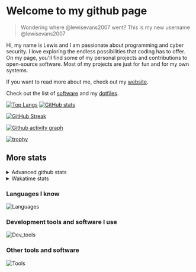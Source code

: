 # Welcome to my github page
> Wondering where @lewisevans2007 went? This is my new username @lewisevans2007

Hi, my name is Lewis and I am passionate about programming and cyber security. I love exploring the endless possibilities that coding has to offer. On my page, you'll find some of my personal projects and contributions to open-source software. Most of my projects are just for fun and for my own systems.

If you want to read more about me, check out my [website](https://lewisevans2007.github.io/).

Check out the list of [software](https://github.com/lewisevans2007/lewisevans2007/blob/master/software.md) and my [dotfiles](https://github.com/lewisevans2007/dotfiles).



[![Top Langs](https://github-readme-stats.vercel.app/api/top-langs/?username=lewisevans2007&hide=html,css,jupyter%20notebook&langs_count=10&layout=compact&theme=transparent&exclude_repo=GPT-code-repository)](https://github.com/anuraghazra/github-readme-stats) [![GitHub stats](https://github-readme-stats.vercel.app/api?username=lewisevans2007&show_icons=true&theme=transparent)](https://github.com/anuraghazra/github-readme-stats)

[![GitHub Streak](https://streak-stats.demolab.com?user=Awesomelewis2007&theme=transparent)](https://git.io/streak-stats)

[![Github activity graph](https://github-readme-activity-graph.vercel.app/graph?username=lewisevans2007&theme=github-compact&area=true)](https://github.com/ashutosh00710/github-readme-activity-graph)

[![trophy](https://github-profile-trophy.vercel.app/?username=lewisevans2007&theme=darkhub)](https://github.com/ryo-ma/github-profile-trophy)

## More stats
<details close>
<summary>Advanced github stats</summary>
<br>
  
![Metrics](https://raw.githubusercontent.com/lewisevans2007/lewisevans2007/master/github-metrics.svg)
  
</details>

<details close>
<summary>Wakatime stats</summary>
<br>

<!--START_SECTION:waka-->

```txt
JavaScript   1 hr 34 mins    █████▒░░░░░░░░░░░░░░░░░░░   21.78 %
HTML         1 hr 31 mins    █████▒░░░░░░░░░░░░░░░░░░░   21.10 %
Markdown     1 hr 6 mins     ████░░░░░░░░░░░░░░░░░░░░░   15.37 %
Python       1 hr 4 mins     ███▓░░░░░░░░░░░░░░░░░░░░░   14.89 %
JSON         55 mins         ███▒░░░░░░░░░░░░░░░░░░░░░   12.86 %
CSS          39 mins         ██▒░░░░░░░░░░░░░░░░░░░░░░   09.04 %
Other        8 mins          ▓░░░░░░░░░░░░░░░░░░░░░░░░   02.01 %
C            4 mins          ▒░░░░░░░░░░░░░░░░░░░░░░░░   01.06 %
YAML         2 mins          ░░░░░░░░░░░░░░░░░░░░░░░░░   00.65 %
Assembly     1 min           ░░░░░░░░░░░░░░░░░░░░░░░░░   00.23 %
Docker       0 secs          ░░░░░░░░░░░░░░░░░░░░░░░░░   00.23 %
Makefile     0 secs          ░░░░░░░░░░░░░░░░░░░░░░░░░   00.23 %
C++          0 secs          ░░░░░░░░░░░░░░░░░░░░░░░░░   00.22 %
Text         0 secs          ░░░░░░░░░░░░░░░░░░░░░░░░░   00.22 %
Bash         0 secs          ░░░░░░░░░░░░░░░░░░░░░░░░░   00.10 %
```

<!--END_SECTION:waka-->
</details>

### Languages I know
![Languages](https://skillicons.dev/icons?i=python,cpp,cs,c,javascript,nodejs,dotnet,bash,css,html,rust)
### Development tools and software I use
![Dev_tools](https://skillicons.dev/icons?i=git,docker,github,googlecloud,vscode,visualstudio,raspberrypi,linux,powershell,replit)
### Other tools and software
![Tools](https://skillicons.dev/icons?i=blender,ps,pr,ai,xd,figma)
